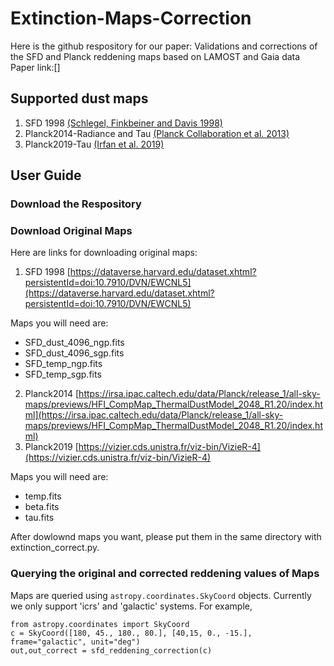 # Extinction-Maps-Correction

Here is the github respository for our paper: Validations and corrections of the SFD and Planck reddening maps based on LAMOST and Gaia data
Paper link:[]

## Supported dust maps
1. SFD 1998 [(Schlegel, Finkbeiner and Davis 1998)](http://doi.org/10.1086/305772)
2. Planck2014-Radiance and Tau [(Planck Collaboration et al. 2013)](http://doi.org/10.1051/0004-6361/201323195)
3. Planck2019-Tau [(Irfan et al. 2019)](http://doi.org/10.1051/0004-6361/201834394)

## User Guide

### Download the Respository

### Download Original Maps
Here are links for downloading original maps:
1. SFD 1998 [https://dataverse.harvard.edu/dataset.xhtml?persistentId=doi:10.7910/DVN/EWCNL5](https://dataverse.harvard.edu/dataset.xhtml?persistentId=doi:10.7910/DVN/EWCNL5)

Maps you will need are:
* SFD_dust_4096_ngp.fits 
* SFD_dust_4096_sgp.fits
* SFD_temp_ngp.fits
* SFD_temp_sgp.fits
2. Planck2014 [https://irsa.ipac.caltech.edu/data/Planck/release_1/all-sky-maps/previews/HFI_CompMap_ThermalDustModel_2048_R1.20/index.html](https://irsa.ipac.caltech.edu/data/Planck/release_1/all-sky-maps/previews/HFI_CompMap_ThermalDustModel_2048_R1.20/index.html)
3. Planck2019 [https://vizier.cds.unistra.fr/viz-bin/VizieR-4](https://vizier.cds.unistra.fr/viz-bin/VizieR-4)

Maps you will need are:
* temp.fits 
* beta.fits
* tau.fits

After dowlownd maps you want, please put them in the same directory with extinction_correct.py.

### Querying the original and corrected reddening values of Maps
Maps are queried using `astropy.coordinates.SkyCoord` objects. Currently we only support 'icrs' and 'galactic' systems. For example,
```
from astropy.coordinates import SkyCoord
c = SkyCoord([180, 45., 180., 80.], [40,15, 0., -15.], frame="galactic", unit="deg")
out,out_correct = sfd_reddening_correction(c)
```
